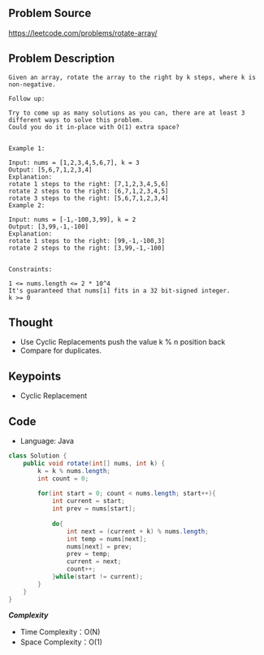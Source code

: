 ## Problem Source
https://leetcode.com/problems/rotate-array/

## Problem Description
```
Given an array, rotate the array to the right by k steps, where k is non-negative.

Follow up:

Try to come up as many solutions as you can, there are at least 3 different ways to solve this problem.
Could you do it in-place with O(1) extra space?
 

Example 1:

Input: nums = [1,2,3,4,5,6,7], k = 3
Output: [5,6,7,1,2,3,4]
Explanation:
rotate 1 steps to the right: [7,1,2,3,4,5,6]
rotate 2 steps to the right: [6,7,1,2,3,4,5]
rotate 3 steps to the right: [5,6,7,1,2,3,4]
Example 2:

Input: nums = [-1,-100,3,99], k = 2
Output: [3,99,-1,-100]
Explanation: 
rotate 1 steps to the right: [99,-1,-100,3]
rotate 2 steps to the right: [3,99,-1,-100]
 

Constraints:

1 <= nums.length <= 2 * 10^4
It's guaranteed that nums[i] fits in a 32 bit-signed integer.
k >= 0
```

## Thought
- Use Cyclic Replacements push the value k % n position back
- Compare for duplicates.

## Keypoints
- Cyclic Replacement


## Code
* Language: Java

```Java
class Solution {
    public void rotate(int[] nums, int k) {
        k = k % nums.length;
        int count = 0;
        
        for(int start = 0; count < nums.length; start++){
            int current = start;
            int prev = nums[start];
            
            do{
                int next = (current + k) % nums.length;
                int temp = nums[next];
                nums[next] = prev;
                prev = temp;
                current = next;
                count++;
            }while(start != current);
        }
    }
}
```

***Complexity***

- Time Complexity：O(N)
- Space Complexity：O(1)
